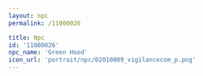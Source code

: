 ```yaml
---
layout: npc
permalink: /11000026

title: Npc
id: '11000026'
npc_name: 'Green Hood'
icon_url: 'portrait/npc/02010009_vigilancecom_p.png'
---
```

